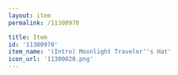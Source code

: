 ```yaml
---
layout: item
permalink: /11300970

title: Item
id: '11300970'
item_name: '(Intro) Moonlight Traveler''s Hat'
icon_url: '11300020.png'
---
```

